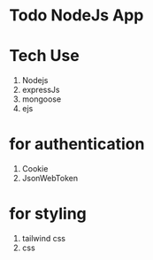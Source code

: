 # Todo NodeJs App

# Tech Use
1. Nodejs
2. expressJs
3. mongoose
4. ejs

# for authentication 
1. Cookie
2. JsonWebToken

# for styling 
1. tailwind css
2. css
